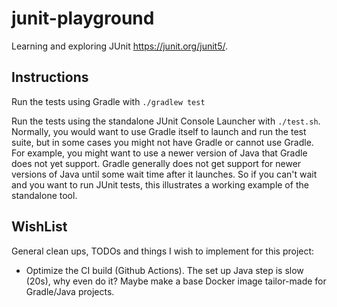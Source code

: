 # junit-playground

Learning and exploring JUnit <https://junit.org/junit5/>.

## Instructions

Run the tests using Gradle with `./gradlew test`

Run the tests using the standalone JUnit Console Launcher with `./test.sh`. Normally, you would want to use Gradle 
itself to launch and run the test suite, but in some cases you might not have Gradle or cannot use Gradle. For example,
you might want to use a newer version of Java that Gradle does not yet support. Gradle generally does not get support 
for newer versions of Java until some wait time after it launches. So if you can't wait and you want to run JUnit tests,
this illustrates a working example of the standalone tool.

## WishList

General clean ups, TODOs and things I wish to implement for this project:

* Optimize the CI build (Github Actions). The set up Java step is slow (20s), why even do it? Maybe make a base Docker 
  image tailor-made for Gradle/Java projects. 